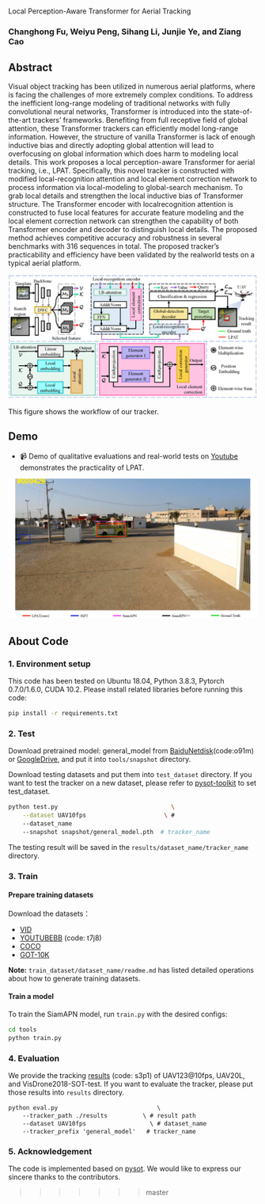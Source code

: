 #
Local Perception-Aware Transformer for Aerial Tracking

### Changhong Fu, Weiyu Peng, Sihang Li, Junjie Ye, and Ziang Cao

## Abstract
Visual object tracking has been utilized in numerous aerial platforms, where is facing the challenges of more extremely complex conditions. To address the inefficient long-range modeling of traditional networks with fully convolutional neural networks, Transformer is introduced into the state-of-the-art trackers’ frameworks. Benefiting from full receptive field of global attention, these Transformer trackers can efficiently model long-range information. However, the structure of vanilla Transformer is lack of enough inductive bias and directly adopting global attention will lead to overfocusing on global information which does harm to modeling local details. This work proposes a local perception-aware Transformer for aerial tracking, i.e., LPAT. Specifically, this novel tracker is constructed with modified local-recognition attention and local element correction network to process information via local-modeling to global-search mechanism. To grab local details and strengthen the local inductive bias of Transformer structure. The Transformer encoder with localrecognition attention is constructed to fuse local features for accurate feature modeling and the local element correction network can strengthen the capability of both Transformer encoder and decoder to distinguish local details. The proposed method achieves competitive accuracy and robustness in several benchmarks with 316 sequences in total. The proposed tracker’s practicability and efficiency have been validated by the realworld tests on a typical aerial platform.

<img src="image/1.png" width="800" alt="main" />

This figure shows the workflow of our tracker.

## Demo

- 📹 Demo of qualitative evaluations and real-world tests on [Youtube](https://youtu.be/bKrdbQ-Utk4) demonstrates the practicality of LPAT.
<img src="image/2.png" width="800" alt="main" />

## About Code
### 1. Environment setup
This code has been tested on Ubuntu 18.04, Python 3.8.3, Pytorch 0.7.0/1.6.0, CUDA 10.2.
Please install related libraries before running this code: 
```bash
pip install -r requirements.txt
```

### 2. Test
Download pretrained model: general_model from [BaiduNetdisk](https://pan.baidu.com/s/19rXCK1Qhm8axi9DdrCBwdA)(code:o91m) or [GoogleDrive](https://drive.google.com/file/d/1D0ot9i72NzdX_d1U9lhyj3gS76F10KVA/view?usp=sharing), and put it into `tools/snapshot` directory.

Download testing datasets and put them into `test_dataset` directory. If you want to test the tracker on a new dataset, please refer to [pysot-toolkit](https://github.com/StrangerZhang/pysot-toolkit) to set test_dataset.

```bash 
python test.py                                \
	--dataset UAV10fps                      \ # 
    --dataset_name
	--snapshot snapshot/general_model.pth  # tracker_name
```
The testing result will be saved in the `results/dataset_name/tracker_name` directory.

### 3. Train

#### Prepare training datasets

Download the datasets：
* [VID](http://image-net.org/challenges/LSVRC/2017/)
* [YOUTUBEBB](https://pan.baidu.com/s/1ZTdfqvhIRneGFXur-sCjgg) (code: t7j8)
* [COCO](http://cocodataset.org)
* [GOT-10K](http://got-10k.aitestunion.com/downloads)


**Note:** `train_dataset/dataset_name/readme.md` has listed detailed operations about how to generate training datasets.


#### Train a model
To train the SiamAPN model, run `train.py` with the desired configs:

```bash
cd tools
python train.py
```

### 4. Evaluation
We provide the tracking [results](https://pan.baidu.com/s/1EWOSHNcOldJBCCmwY-mvVA) (code: s3p1) of UAV123@10fps, UAV20L, and VisDrone2018-SOT-test. If you want to evaluate the tracker, please put those results into  `results` directory.
```
python eval.py 	                          \
	--tracker_path ./results          \ # result path
	--dataset UAV10fps                  \ # dataset_name
	--tracker_prefix 'general_model'   # tracker_name
```

### 5. Acknowledgement
The code is implemented based on [pysot](https://github.com/STVIR/pysot). We would like to express our sincere thanks to the contributors.
>>>>>>> master
